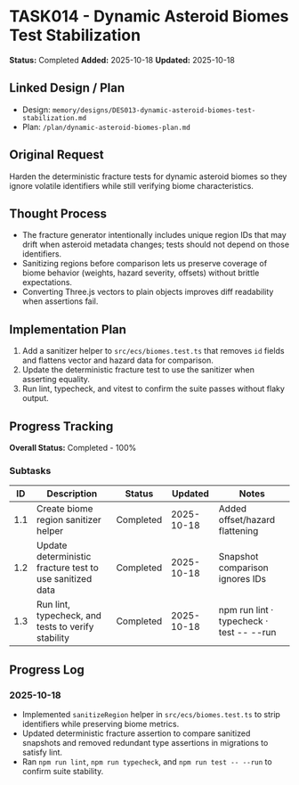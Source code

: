 # TASK014 - Dynamic Asteroid Biomes Test Stabilization

**Status:** Completed
**Added:** 2025-10-18
**Updated:** 2025-10-18

## Linked Design / Plan

- Design: `memory/designs/DES013-dynamic-asteroid-biomes-test-stabilization.md`
- Plan: `/plan/dynamic-asteroid-biomes-plan.md`

## Original Request

Harden the deterministic fracture tests for dynamic asteroid biomes so they ignore volatile identifiers while still verifying biome characteristics.

## Thought Process

- The fracture generator intentionally includes unique region IDs that may drift when asteroid metadata changes; tests should not depend on those identifiers.
- Sanitizing regions before comparison lets us preserve coverage of biome behavior (weights, hazard severity, offsets) without brittle expectations.
- Converting Three.js vectors to plain objects improves diff readability when assertions fail.

## Implementation Plan

1. Add a sanitizer helper to `src/ecs/biomes.test.ts` that removes `id` fields and flattens vector and hazard data for comparison.
2. Update the deterministic fracture test to use the sanitizer when asserting equality.
3. Run lint, typecheck, and vitest to confirm the suite passes without flaky output.

## Progress Tracking

**Overall Status:** Completed - 100%

### Subtasks

| ID  | Description                                              | Status    | Updated    | Notes                                    |
| --- | -------------------------------------------------------- | --------- | ---------- | ---------------------------------------- |
| 1.1 | Create biome region sanitizer helper                     | Completed | 2025-10-18 | Added offset/hazard flattening           |
| 1.2 | Update deterministic fracture test to use sanitized data | Completed | 2025-10-18 | Snapshot comparison ignores IDs          |
| 1.3 | Run lint, typecheck, and tests to verify stability       | Completed | 2025-10-18 | npm run lint · typecheck · test -- --run |

## Progress Log

### 2025-10-18

- Implemented `sanitizeRegion` helper in `src/ecs/biomes.test.ts` to strip identifiers while preserving biome metrics.
- Updated deterministic fracture assertion to compare sanitized snapshots and removed redundant type assertions in migrations to satisfy lint.
- Ran `npm run lint`, `npm run typecheck`, and `npm run test -- --run` to confirm suite stability.
